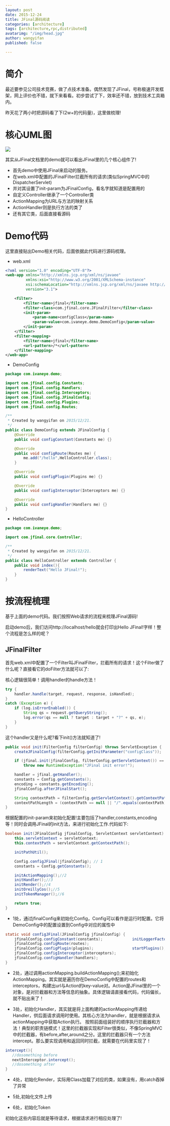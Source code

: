 ```yaml
---
layout: post
date: 2015-12-24
title: JFinal源码阅读
categories: [architecture]
tags: [architecture,rpc,distributed]
avatarimg: "/img/head.jpg"
author: wangyifan
published: false

---
```


# 简介
最近要参见公司技术竞赛，做了点技术准备。偶然发现了JFinal，号称极速开发框架，网上评价也不错，就下来看看。初步尝试了下，效率还不错，放到技术工具箱内。

昨天花了两小时把源码看了下(2w+的代码量)，这里做梳理!

# 核心UML图

![](/assets/opensource/jfinal/01.png)

其实从JFinal文档里的demo就可以看出JFinal里的几个核心组件了!

- 首先demo中使用JFinal来启动的服务。
- 在web.xml中配置的JFinalFilter拦截所有的请求(类似SpringMVC中的DispatcherServlet)
- 并对其设置了init-param为JFinalConfig，看名字就知道是配置用的
- 自定义Controller继承了一个Controller类
- ActionMapping为URL与方法的映射关系
- ActionHandler则是执行方法的类了
- 还有其它类，后面直接看源码



# Demo代码

这里直接贴出Demo相关代码，后面依据此代码进行源码梳理。

- web.xml

```xml
<?xml version="1.0" encoding="UTF-8"?>
<web-app xmlns="http://xmlns.jcp.org/xml/ns/javaee"
         xmlns:xsi="http://www.w3.org/2001/XMLSchema-instance"
         xsi:schemaLocation="http://xmlns.jcp.org/xml/ns/javaee http://xmlns.jcp.org/xml/ns/javaee/web-app_3_1.xsd"
         version="3.1">

    <filter>
        <filter-name>jfinal</filter-name>
        <filter-class>com.jfinal.core.JFinalFilter</filter-class>
        <init-param>
            <param-name>configClass</param-name>
            <param-value>com.ivaneye.demo.DemoConfig</param-value>
        </init-param>
    </filter>
    <filter-mapping>
        <filter-name>jfinal</filter-name>
        <url-pattern>/*</url-pattern>
    </filter-mapping>
</web-app>
```

- DemoConfig

```java
package com.ivaneye.demo;

import com.jfinal.config.Constants;
import com.jfinal.config.Handlers;
import com.jfinal.config.Interceptors;
import com.jfinal.config.JFinalConfig;
import com.jfinal.config.Plugins;
import com.jfinal.config.Routes;

/**
 * Created by wangyifan on 2015/12/21.
 */
public class DemoConfig extends JFinalConfig {
    @Override
    public void configConstant(Constants me) {}

    @Override
    public void configRoute(Routes me) {
        me.add("/hello",HelloController.class);
    }

    @Override
    public void configPlugin(Plugins me) {}

    @Override
    public void configInterceptor(Interceptors me) {}

    @Override
    public void configHandler(Handlers me) {}
}
```

- HelloController

```java
package com.ivaneye.demo;

import com.jfinal.core.Controller;

/**
 * Created by wangyifan on 2015/12/21.
 */
public class HelloController extends Controller {
    public void index(){
        renderText("Hello JFinal!");
    }
}
```

# 按流程梳理

基于上面的demo代码。我们按照Web请求的流程来梳理JFinal源码!

启动demo后，我们访问http://localhost/hello就会打印出Hello JFinal!字样！整个流程是怎么样的呢？

## JFinalFilter

 首先web.xml中配置了一个Filter叫JFinalFilter，拦截所有的请求！这个Filter做了什么呢？直接看它的doFilter方法就可以了:

核心逻辑很简单！调用handler的handle方法！

 ```java
 try {
     handler.handle(target, request, response, isHandled);
 }
 catch (Exception e) {
     if (log.isErrorEnabled()) {
         String qs = request.getQueryString();
         log.error(qs == null ? target : target + "?" + qs, e);
     }
 }
 ```

 这个handler又是什么呢?看下init()方法就知道了!

 ```java
 public void init(FilterConfig filterConfig) throws ServletException {
     createJFinalConfig(filterConfig.getInitParameter("configClass"));

     if (jfinal.init(jfinalConfig, filterConfig.getServletContext()) == false)
         throw new RuntimeException("JFinal init error!");

     handler = jfinal.getHandler();
     constants = Config.getConstants();
     encoding = constants.getEncoding();
     jfinalConfig.afterJFinalStart();

     String contextPath = filterConfig.getServletContext().getContextPath();
     contextPathLength = (contextPath == null || "/".equals(contextPath) ? 0 : contextPath.length());
 }
 ```

 根据配置的init-param来初始化配置!主要包括了handler,constants,encoding等！同时会调用JFinal的init方法，来进行初始化工作.代码如下:

 ```java
 boolean init(JFinalConfig jfinalConfig, ServletContext servletContext) {
     this.servletContext = servletContext;
     this.contextPath = servletContext.getContextPath();

     initPathUtil();

     Config.configJFinal(jfinalConfig);	// 1
     constants = Config.getConstants();

     initActionMapping();//2
     initHandler();//3
     initRender();//4
     initOreillyCos();//5
     initTokenManager();//6

     return true;
 }
 ```

 - 1处，通过jfinalConfig来初始化Config，Config可以看作是运行时配置。它将DemoConfig中的配置设置到Config中对应的属性中

```java
static void configJFinal(JFinalConfig jfinalConfig) {
    jfinalConfig.configConstant(constants);				initLoggerFactory();
    jfinalConfig.configRoute(routes);
    jfinalConfig.configPlugin(plugins);					startPlugins();	// very important!!!
    jfinalConfig.configInterceptor(interceptors);
    jfinalConfig.configHandler(handlers);
}
```

 - 2处，通过调用actionMapping.buildActionMapping();来初始化ActionMapping。其实就是遍历你在DemoConfig中配置的routes和interceptors，构建出url与Action的key-value对。Action是JFinal里的一个对象，是对拦截器和方法等信息的抽象。具体逻辑请直接看代码，代码偏长，就不贴出来了！

 - 3处，初始化Handler，其实就是将上面构建的actionMapping传递给Handler，供后面请求调用时使用。其核心方法为handler，就是根据请求从actionMapping中获取Action执行。
 按照前面组装好的顺序执行拦截器和方法！典型的职责链模式！这里的拦截器实现和Filter很类似，不像SpringMVC中的拦截器，有before,after,around之分。这里的拦截器只有一个方法intercept。那么要实现调用和返回同时拦截，就需要在代码里实现了！

 ```java
intercept(){
    //dosomething before
    nextInterceptor.intercept();
    //dosomething after    
}
 ```

 - 4处，初始化Render，实际用Class加载了对应的类，如果没有，用catch吞掉了异常

 - 5处,初始化文件上传

 - 6处，初始化Token

 初始化这些内容后就是等待请求，根据请求进行相应处理了!
